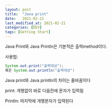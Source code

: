 ```yaml
---
layout: post
title:  "Java print"
date:   2021-02-21
last_modified_at: 2021-02-21
categories: [DEV]
tags: [Getting Start]
---
```


Java Print와 Java Println은 기본적은 출력method이다.

사용법:
```java
System.out.print("출력대상");
혹은 System.out.println("출력대상")
```

Java print와 Java println의 차이는 줄바꿈이다 

print: 개행없이 바로 다음칸에 문자가 입력됨

Println: 마지막에 개행문자가 입력된다


